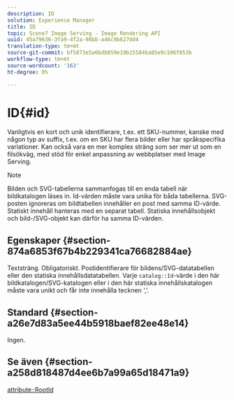 ```yaml
---
description: ID
solution: Experience Manager
title: ID
topic: Scene7 Image Serving - Image Rendering API
uuid: 45a79636-3fa9-4f2a-98bb-a46c9b627dd4
translation-type: tm+mt
source-git-commit: bf5873e5a6bdb859e19b15584ba85e9c106f853b
workflow-type: tm+mt
source-wordcount: '163'
ht-degree: 0%

---
```



# ID{#id}

Vanligtvis en kort och unik identifierare, t.ex. ett SKU-nummer, kanske med någon typ av suffix, t.ex. om en SKU har flera bilder eller har språkspecifika variationer. Kan också vara en mer komplex sträng som ser mer ut som en filsökväg, med stöd för enkel anpassning av webbplatser med Image Serving.

>[!NOTE]
>
>Bilden och SVG-tabellerna sammanfogas till en enda tabell när bildkatalogen läses in. Id-värden måste vara unika för båda tabellerna. SVG-posten ignoreras om bildtabellen innehåller en post med samma ID-värde. Statiskt innehåll hanteras med en separat tabell. Statiska innehållsobjekt och bild-/SVG-objekt kan därför ha samma ID-värden.

## Egenskaper {#section-874a6853f67b4b229341ca76682884ae}

Textsträng. Obligatoriskt. Postidentifierare för bildens/SVG-datatabellen eller den statiska innehållsdatatabellen. Varje `catalog::Id`-värde i den här bildkatalogen/SVG-katalogen eller i den här statiska innehållskatalogen måste vara unikt och får inte innehålla tecknen &#39;,&#39;.

## Standard {#section-a26e7d83a5ee44b5918baef82ee48e14}

Ingen.

## Se även {#section-a258d818487d4ee6b7a99a65d18471a9}

[attribute::RootId](../../../../../../is-api/image-catalog/image-serving-api-ref/c-image-catalog-reference/c-attributes-reference/r-rootid.md#reference-13653312925e4a08b90f99961d53f546)
